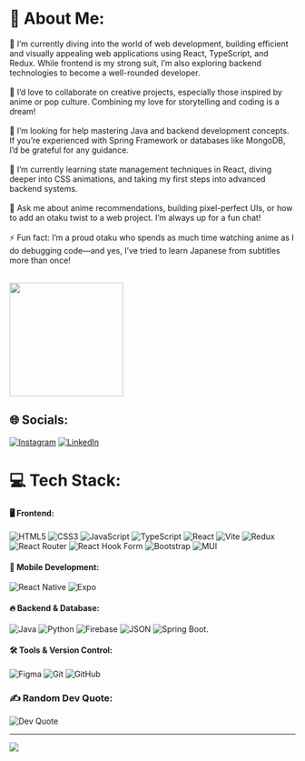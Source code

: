 # 💫 About Me:
🔭 I’m currently diving into the world of web development, building efficient and visually appealing web applications using React, TypeScript, and Redux. While frontend is my strong suit, I’m also exploring backend technologies to become a well-rounded developer.<br><br>👯 I’d love to collaborate on creative projects, especially those inspired by anime or pop culture. Combining my love for storytelling and coding is a dream!<br><br>🤝 I’m looking for help mastering Java and backend development concepts. If you’re experienced with Spring Framework or databases like MongoDB, I’d be grateful for any guidance.<br><br>🌱 I’m currently learning state management techniques in React, diving deeper into CSS animations, and taking my first steps into advanced backend systems.<br><br>💬 Ask me about anime recommendations, building pixel-perfect UIs, or how to add an otaku twist to a web project. I’m always up for a fun chat!<br><br>⚡ Fun fact: I’m a proud otaku who spends as much time watching anime as I do debugging code—and yes, I’ve tried to learn Japanese from subtitles more than once!<br><br>


<div style="display: flex; align-items: center;">
    <img src="https://media.tenor.com/iRkL6OMGhU4AAAAM/alarm.gif" width="200" />
    
</div>

## 🌐 Socials:
[![Instagram](https://img.shields.io/badge/Instagram-%23E4405F.svg?logo=Instagram&logoColor=white)](https://instagram.com/rufann.n) 
[![LinkedIn](https://img.shields.io/badge/LinkedIn-%230077B5.svg?logo=linkedin&logoColor=white)](https://www.linkedin.com/in/rufan-niyazl%C4%B1/) 

# 💻 Tech Stack:


#### 🖥️ Frontend:  
![HTML5](https://img.shields.io/badge/html5-%23E34F26.svg?style=for-the-badge&logo=html5&logoColor=white) ![CSS3](https://img.shields.io/badge/css3-%231572B6.svg?style=for-the-badge&logo=css3&logoColor=white) ![JavaScript](https://img.shields.io/badge/javascript-%23323330.svg?style=for-the-badge&logo=javascript&logoColor=%23F7DF1E) ![TypeScript](https://img.shields.io/badge/typescript-%23007ACC.svg?style=for-the-badge&logo=typescript&logoColor=white) ![React](https://img.shields.io/badge/react-%2320232a.svg?style=for-the-badge&logo=react&logoColor=%2361DAFB) ![Vite](https://img.shields.io/badge/vite-%23646CFF.svg?style=for-the-badge&logo=vite&logoColor=white) ![Redux](https://img.shields.io/badge/redux-%23593d88.svg?style=for-the-badge&logo=redux&logoColor=white) ![React Router](https://img.shields.io/badge/React_Router-CA4245?style=for-the-badge&logo=react-router&logoColor=white) ![React Hook Form](https://img.shields.io/badge/React%20Hook%20Form-%23EC5990.svg?style=for-the-badge&logo=reacthookform&logoColor=white) ![Bootstrap](https://img.shields.io/badge/bootstrap-%238511FA.svg?style=for-the-badge&logo=bootstrap&logoColor=white) ![MUI](https://img.shields.io/badge/MUI-%230081CB.svg?style=for-the-badge&logo=mui&logoColor=white)  

#### 📱 Mobile Development:  
![React Native](https://img.shields.io/badge/react_native-%2320232a.svg?style=for-the-badge&logo=react&logoColor=%2361DAFB) ![Expo](https://img.shields.io/badge/expo-1C1E24?style=for-the-badge&logo=expo&logoColor=white)  

#### 🔥 Backend & Database:  
![Java](https://img.shields.io/badge/java-%23ED8B00.svg?style=for-the-badge&logo=openjdk&logoColor=white) ![Python](https://img.shields.io/badge/python-3670A0?style=for-the-badge&logo=python&logoColor=ffdd54) ![Firebase](https://img.shields.io/badge/firebase-%23039BE5.svg?style=for-the-badge&logo=firebase) ![JSON](https://img.shields.io/badge/JSON-%23000000.svg?style=for-the-badge&logo=json&logoColor=white) ![Spring Boot](https://img.shields.io/badge/spring%20boot-%236DB33F.svg?style=for-the-badge&logo=spring&logoColor=white).  

#### 🛠️ Tools & Version Control:  
![Figma](https://img.shields.io/badge/figma-%23F24E1E.svg?style=for-the-badge&logo=figma&logoColor=white) ![Git](https://img.shields.io/badge/git-%23F05033.svg?style=for-the-badge&logo=git&logoColor=white) ![GitHub](https://img.shields.io/badge/github-%23121011.svg?style=for-the-badge&logo=github&logoColor=white)

### ✍️ Random Dev Quote:
![Dev Quote](https://quotes-github-readme.vercel.app/api?type=vetical&theme=radical)

---
[![](https://visitcount.itsvg.in/api?id=rufanniyazli&icon=6&color=13)](https://visitcount.itsvg.in)
